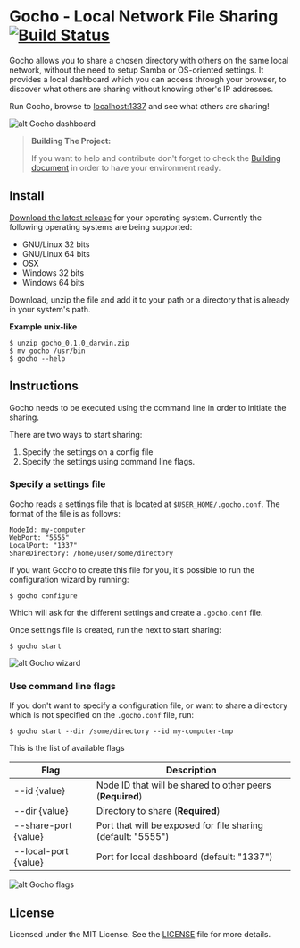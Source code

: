 Gocho - Local Network File Sharing [![Build Status](https://travis-ci.org/donkeysharp/gocho.svg?branch=master)](https://travis-ci.org/donkeysharp/gocho)
==================================

Gocho allows you to share a chosen directory with others on the same local network, without the need to setup Samba or OS-oriented settings. It provides a local dashboard which you can access through your browser, to discover what others are sharing without knowing other's IP addresses.

Run Gocho, browse to [localhost:1337](http://localhost:1337) and see what others are sharing!

<!-- Image of dashboard -->
![alt Gocho dashboard](docs/gocho-dashboard.gif)

> **Building The Project:**
>
> If you want to help and contribute don't forget to check the [Building document](docs/building.md) in order to have your environment ready.

## Install
[Download the latest release](https://github.com/donkeysharp/gocho/releases) for your operating system. Currently the following operating systems are being supported:

* GNU/Linux 32 bits
* GNU/Linux 64 bits
* OSX
* Windows 32 bits
* Windows 64 bits

Download, unzip the file and add it to your path or a directory that is already in your system's path.

**Example unix-like**

    $ unzip gocho_0.1.0_darwin.zip
    $ mv gocho /usr/bin
    $ gocho --help

## Instructions
Gocho needs to be executed using the command line in order to initiate the sharing.

There are two ways to start sharing:
1. Specify the settings on a config file
2. Specify the settings using command line flags.

### Specify a settings file
Gocho reads a settings file that is located at `$USER_HOME/.gocho.conf`. The format of the file is as follows:

```
NodeId: my-computer
WebPort: "5555"
LocalPort: "1337"
ShareDirectory: /home/user/some/directory
```

If you want Gocho to create this file for you, it's possible to run the configuration wizard by running:

    $ gocho configure

Which will ask for the different settings and create a `.gocho.conf` file.

Once settings file is created, run the next to start sharing:

    $ gocho start

![alt Gocho wizard](docs/gocho-configure.gif)

### Use command line flags
If you don't want to specify a configuration file, or want to share a directory which is not specified on the `.gocho.conf` file, run:

    $ gocho start --dir /some/directory --id my-computer-tmp

This is the list of available flags

Flag | Description
--- | ---
--id {value} | Node ID that will be shared to other peers (**Required**)
--dir {value} | Directory to share (**Required**)
--share-port {value} |  Port that will be exposed for file sharing (default: "5555")
--local-port {value} | Port for local dashboard (default: "1337")

<!-- gocho using flags -->
![alt Gocho flags](docs/gocho-start.gif)

## License
Licensed under the MIT License. See the [LICENSE](LICENSE) file for more details.
